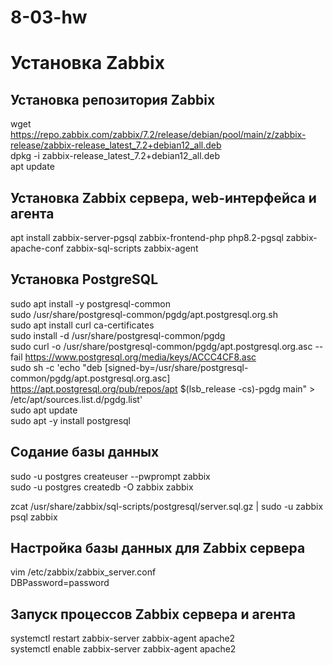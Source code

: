 # 8-03-hw
# Установка Zabbix

## Установка репозитория Zabbix
wget https://repo.zabbix.com/zabbix/7.2/release/debian/pool/main/z/zabbix-release/zabbix-release_latest_7.2+debian12_all.deb  
dpkg -i zabbix-release_latest_7.2+debian12_all.deb  
apt update  

## Установка Zabbix сервера, web-интерфейса и агента
apt install zabbix-server-pgsql zabbix-frontend-php php8.2-pgsql zabbix-apache-conf zabbix-sql-scripts zabbix-agent  

## Установка PostgreSQL
sudo apt install -y postgresql-common  
sudo /usr/share/postgresql-common/pgdg/apt.postgresql.org.sh  
sudo apt install curl ca-certificates  
sudo install -d /usr/share/postgresql-common/pgdg  
sudo curl -o /usr/share/postgresql-common/pgdg/apt.postgresql.org.asc --fail https://www.postgresql.org/media/keys/ACCC4CF8.asc  
sudo sh -c 'echo "deb [signed-by=/usr/share/postgresql-common/pgdg/apt.postgresql.org.asc] https://apt.postgresql.org/pub/repos/apt $(lsb_release -cs)-pgdg main" > /etc/apt/sources.list.d/pgdg.list'  
sudo apt update  
sudo apt -y install postgresql  

## Содание базы данных
sudo -u postgres createuser --pwprompt zabbix  
sudo -u postgres createdb -O zabbix zabbix  
  
zcat /usr/share/zabbix/sql-scripts/postgresql/server.sql.gz | sudo -u zabbix psql zabbix  

## Настройка базы данных для Zabbix сервера
vim /etc/zabbix/zabbix_server.conf  
DBPassword=password  

## Запуск процессов Zabbix сервера и агента
systemctl restart zabbix-server zabbix-agent apache2  
systemctl enable zabbix-server zabbix-agent apache2  
